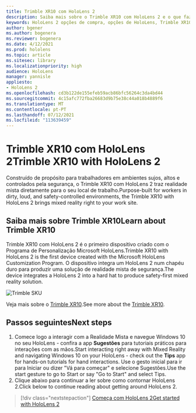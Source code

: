 ```yaml
---
title: Trimble XR10 com HoloLens 2
description: Saiba mais sobre o Trimble XR10 com HoloLens 2 e o que fazer depois de obter um dos seus.
keywords: HoloLens 2 opções de compra, opções de HoloLens, Trimble XR10
author: bgener
ms.author: bogenera
ms.reviewer: bogenera
ms.date: 4/12/2021
ms.prod: hololens
ms.topic: article
ms.sitesec: library
ms.localizationpriority: high
audience: HoloLens
manager: yannisle
appliesto:
- HoloLens 2
ms.openlocfilehash: cd3b122de155efeb59acb86bfc56264c3da4bd44
ms.sourcegitcommit: 4c15afc772fba26683d9b75e38c44a018b4889f6
ms.translationtype: MT
ms.contentlocale: pt-PT
ms.lasthandoff: 07/12/2021
ms.locfileid: "113639459"
---
```

# <a name="trimble-xr10-with-hololens-2"></a><span data-ttu-id="26439-104">Trimble XR10 com HoloLens 2</span><span class="sxs-lookup"><span data-stu-id="26439-104">Trimble XR10 with HoloLens 2</span></span>

<span data-ttu-id="26439-105">Construído de propósito para trabalhadores em ambientes sujos, altos e controlados pela segurança, o Trimble XR10 com HoloLens 2 traz realidade mista diretamente para o seu local de trabalho.</span><span class="sxs-lookup"><span data-stu-id="26439-105">Purpose-built for workers in dirty, loud, and safety-controlled environments, the Trimble XR10 with HoloLens 2 brings mixed reality right to your work site.</span></span>

## <a name="learn-about-trimble-xr10"></a><span data-ttu-id="26439-106">Saiba mais sobre Trimble XR10</span><span class="sxs-lookup"><span data-stu-id="26439-106">Learn about Trimble XR10</span></span>

<span data-ttu-id="26439-107">Trimble XR10 com HoloLens 2 é o primeiro dispositivo criado com o Programa de Personalização Microsoft HoloLens.</span><span class="sxs-lookup"><span data-stu-id="26439-107">Trimble XR10 with HoloLens 2 is the first device created with the Microsoft HoloLens Customization Program.</span></span> <span data-ttu-id="26439-108">O dispositivo integra um HoloLens 2 num chapéu duro para produzir uma solução de realidade mista de segurança.</span><span class="sxs-lookup"><span data-stu-id="26439-108">The device integrates a HoloLens 2 into a hard hat to produce safety-first mixed reality solution.</span></span>

![Trimble SKU](./images/trimble-ed.png)

<span data-ttu-id="26439-110">Veja mais sobre o [Trimble XR10](https://fieldtech.trimble.com/en/product/trimble-xr10-with-hololens-2).</span><span class="sxs-lookup"><span data-stu-id="26439-110">See more about the [Trimble XR10](https://fieldtech.trimble.com/en/product/trimble-xr10-with-hololens-2).</span></span>

## <a name="next-steps"></a><span data-ttu-id="26439-111">Passos seguintes</span><span class="sxs-lookup"><span data-stu-id="26439-111">Next steps</span></span>

1. <span data-ttu-id="26439-112">Comece logo a interagir com a Realidade Mista e navegue Windows 10 no seu HoloLens - confira a app **Sugestões** para tutoriais práticos para interações com as mãos.</span><span class="sxs-lookup"><span data-stu-id="26439-112">Start interacting right away with Mixed Reality and navigating Windows 10 on your HoloLens - check out the **Tips** app for hands-on tutorials for hand interactions.</span></span> <span data-ttu-id="26439-113">Use o gesto inicial para ir para Iniciar ou dizer "Vá para começar" e selecione Sugestões.</span><span class="sxs-lookup"><span data-stu-id="26439-113">Use the start gesture to go to Start or say "Go to Start" and select Tips.</span></span>
1. <span data-ttu-id="26439-114">Clique abaixo para continuar a ler sobre como contornar HoloLens 2.</span><span class="sxs-lookup"><span data-stu-id="26439-114">Click below to continue reading about getting around HoloLens 2.</span></span>

> [!div class="nextstepaction"]
> [<span data-ttu-id="26439-115">Começa com HoloLens 2</span><span class="sxs-lookup"><span data-stu-id="26439-115">Get started with HoloLens 2</span></span>](hololens2-basic-usage.md)